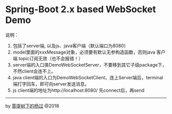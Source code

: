 # Spring-Boot 2.x based WebSocket Demo

说明：
 
 1. 包括了server端, 以及js、java客户端（默认端口为8080）
 2. model里面的xxxMessage对象，必须要有默认无参构造函数，否则java 客户端 topic订阅无效（也不会报错！）
 3. server端的入口类DemoWebSocketServer，不要移到其它子级package下，不然client会连不上。
 4. java client端的入口为DemoWebSocketClient，连上Server端后，terminal端打字回车，即可向server发送消息。
 5. js client端的地址为http://localhost:8080/ 先connect后，再send
 
 ---
 
 by [菩提树下的杨过](http://yjmyzz.cnblogs.com/) @2018